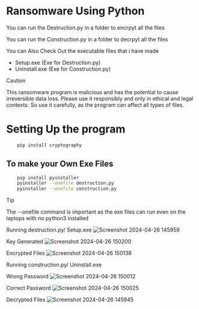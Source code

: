 
# Ransomware Using Python

You can run the Destruction.py in a folder to encrpyt all the files 

You can run the Construction.py in a folder to decrpyt all the files 


You can Also Check Out the executable files that i have made
- Setup.exe (Exe for Destruction.py)
- Uninstall.exe (Exe for Construction.py)


> [!CAUTION]
This ransomware program is malicious and has the potential to cause irreversible data loss. Please use it responsibly and only in ethical and legal contexts. So use it carefully, as the program can affect all types of files.


# Setting Up the program

```bash
    pip install cryptography


```

## To make your Own Exe Files 

```bash
    pip install pyinstaller
    pyinstaller --onefile destruction.py
    pyinstaller --onefile construction.py
```
> [!TIP]
> The --onefile command is important as the exe files can run even on the laptops with no python3 installed






Running destruction.py/ Setup.exe
![Screenshot 2024-04-26 145959](https://github.com/yashkolhatkar09/Ransomware-/assets/138909671/74d2c2ba-d81c-4709-bf3b-fc827f6803d1)




Key Generated 
![Screenshot 2024-04-26 150200](https://github.com/yashkolhatkar09/Ransomware-/assets/138909671/fdc12990-85ab-4ec9-9fc3-2fcb62e816e9)

Encrypted Files 
![Screenshot 2024-04-26 150138](https://github.com/yashkolhatkar09/Ransomware-/assets/138909671/a89dad68-6a74-4b58-8421-67ea7e68a896)


Running construction.py/ Uninstall.exe 

Wrong Password
![Screenshot 2024-04-26 150012](https://github.com/yashkolhatkar09/Ransomware-/assets/138909671/5f746872-ae22-47f9-863c-c1733391fb4f)

Correct Password
![Screenshot 2024-04-26 150025](https://github.com/yashkolhatkar09/Ransomware-/assets/138909671/191fb4fd-2652-4428-a7ff-4d52de2dcaa3)


Decrypted Files 
![Screenshot 2024-04-26 145945](https://github.com/yashkolhatkar09/Ransomware-/assets/138909671/9289c015-8c30-48aa-94f0-8b661064a0ed)
